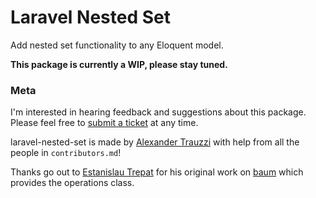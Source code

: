 # Laravel Nested Set

Add nested set functionality to any Eloquent model.

**This package is currently a WIP, please stay tuned.**

### Meta

I'm interested in hearing feedback and suggestions about this package.  Please feel free to [submit a ticket](http://goo.gl/KU6B8) at any time.

laravel-nested-set is made by [Alexander Trauzzi](http://goo.gl/QabWv) with help from all the people in `contributors.md`!

Thanks go out to [Estanislau Trepat](https://github.com/etrepat) for his original work on [baum](https://github.com/etrepat/baum) which provides the operations class.